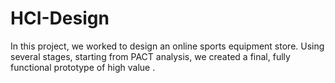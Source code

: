 # HCI-Design
In this project, we worked to design an online sports equipment store. Using several stages, starting from PACT analysis, we created a final, fully functional prototype of high value .
